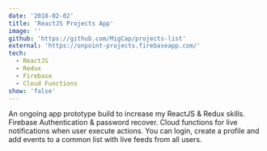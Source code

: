 ```yaml
---
date: '2018-02-02'
title: 'ReactJS Projects App'
image: ''
github: 'https://github.com/MigCap/projects-list'
external: 'https://onpoint-projects.firebaseapp.com/'
tech:
  - ReactJS
  - Redux
  - Firebase
  - Cloud Functions
show: 'false'
---
```


An ongoing app prototype build to increase my ReactJS & Redux skills. Firebase Authentication & password recover. Cloud functions for live notifications when user execute actions. You can login, create a profile and add events to a common list with live feeds from all users.
